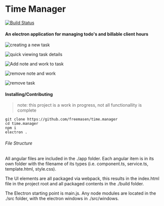 # Time Manager

[![Build Status](https://travis-ci.org/FreeMasen/time.manager.svg?branch=master)](https://travis-ci.org/FreeMasen/time.manager)

#### An electron application for managing todo's and billable client hours 

![creating a new task](https://robertmasen.pizza/img/time.manager/NewTask.gif)

![quick viewing task details](https://robertmasen.pizza/img/time.manager/ViewQuickDetail.gif)

![Add note and work to task](https://robertmasen.pizza/img/time.manager/AddNoteAndWork.gif)

![remove note and work](https://robertmasen.pizza/img/time.manager/TrashDetail.gif)

![remove task](https://robertmasen.pizza/img/time.manager/TrashDash.gif)

#### Installing/Contributing
> note: this project is a work in progress, not all functionallity is complete

```
git clone https://github.com/freemasen/time.manager
cd time.manager
npm i
electron .
```

###### File Structure
All angular files are included in the ./app folder. Each angular item 
is in its own folder with the filename of its types (i.e. component.ts, 
service.ts, template.html, style.css). 

The UI elements are all packaged via webpack, this results in the
index.html file in the project root and all packaged contents
in the ./build folder. 

The Electron starting point is main.js. Any node modules are located in 
the ./src folder, with the electron windows in ./src/windows.

